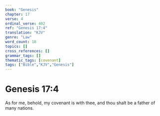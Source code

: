 ```yaml
---
book: "Genesis"
chapter: 17
verse: 4
ordinal_verse: 402
ref: "Genesis 17:4"
translation: "KJV"
genre: "Law"
word_count: 18
topics: []
cross_references: []
grammar_tags: []
thematic_tags: [covenant]
tags: ["Bible","KJV","Genesis"]
---
```


# Genesis 17:4

As for me, behold, my covenant is with thee, and thou shalt be a father of many nations.
